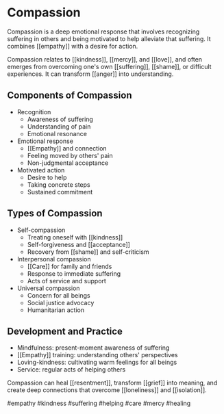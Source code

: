 # Compassion

Compassion is a deep emotional response that involves recognizing suffering in others and being motivated to help alleviate that suffering. It combines [[empathy]] with a desire for action.

Compassion relates to [[kindness]], [[mercy]], and [[love]], and often emerges from overcoming one's own [[suffering]], [[shame]], or difficult experiences. It can transform [[anger]] into understanding.

## Components of Compassion

- Recognition
  - Awareness of suffering
  - Understanding of pain
  - Emotional resonance
- Emotional response
  - [[Empathy]] and connection
  - Feeling moved by others' pain
  - Non-judgmental acceptance
- Motivated action
  - Desire to help
  - Taking concrete steps
  - Sustained commitment

## Types of Compassion

- Self-compassion
  - Treating oneself with [[kindness]]
  - Self-forgiveness and [[acceptance]]
  - Recovery from [[shame]] and self-criticism
- Interpersonal compassion
  - [[Care]] for family and friends
  - Response to immediate suffering
  - Acts of service and support
- Universal compassion
  - Concern for all beings
  - Social justice advocacy
  - Humanitarian action

## Development and Practice

- Mindfulness: present-moment awareness of suffering
- [[Empathy]] training: understanding others' perspectives
- Loving-kindness: cultivating warm feelings for all beings
- Service: regular acts of helping others

Compassion can heal [[resentment]], transform [[grief]] into meaning, and create deep connections that overcome [[loneliness]] and [[isolation]].

#empathy #kindness #suffering #helping #care #mercy #healing
